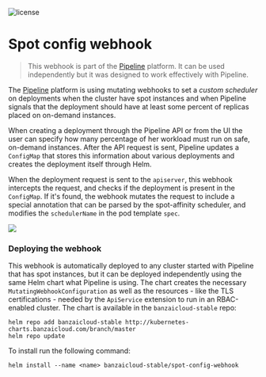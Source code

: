 ![license](http://img.shields.io/badge/license-Apache%20v2-orange.svg)
# Spot config webhook

> This webhook is part of the [Pipeline](https://github.com/banzaicloud/pipeline) platform. It can be used independently but it was designed to work effectively with Pipeline.

The [Pipeline](https://github.com/banzaicloud/pipeline) platform is using mutating webhooks to set a *custom scheduler* on deployments when the cluster have spot instances and when Pipeline signals that the deployment should have at least some percent of replicas placed on on-demand instances.

When creating a deployment through the Pipeline API or from the UI the user can specify how many percentage of her workload must run on safe, on-demand instances.
After the API request is sent, Pipeline updates a `ConfigMap` that stores this information about various deployments and creates the deployment itself through Helm.

When the deployment request is sent to the `apiserver`, this webhook intercepts the request, and checks if the deployment is present in the `ConfigMap`.
If it's found, the webhook mutates the request to include a special annotation that can be parsed by the spot-affinity scheduler, and modifies the `schedulerName` in the pod template `spec`.

![](https://raw.githubusercontent.com/banzaicloud/banzaicloud.github.io/gh-pages/themes/banzai-cloud-v2/static/img/blog/spot-webhook/spot-webhook.png?token=AFuZoD8w8mi9EBmEj6I0BOKgNxYP1x6Iks5cC7AxwA%3D%3D)

### Deploying the webhook

This webhook is automatically deployed to any cluster started with Pipeline that has spot instances, but it can be deployed independently using the same Helm chart what Pipeline is using.
The chart creates the necessary `MutatingWebhookConfiguration` as well as the resources - like the TLS certifications - needed by the `ApiService` extension to run in an RBAC-enabled cluster.
The chart is available in the `banzaicloud-stable` repo:

```
helm repo add banzaicloud-stable http://kubernetes-charts.banzaicloud.com/branch/master
helm repo update
```

To install run the following command:
```
helm install --name <name> banzaicloud-stable/spot-config-webhook
```



